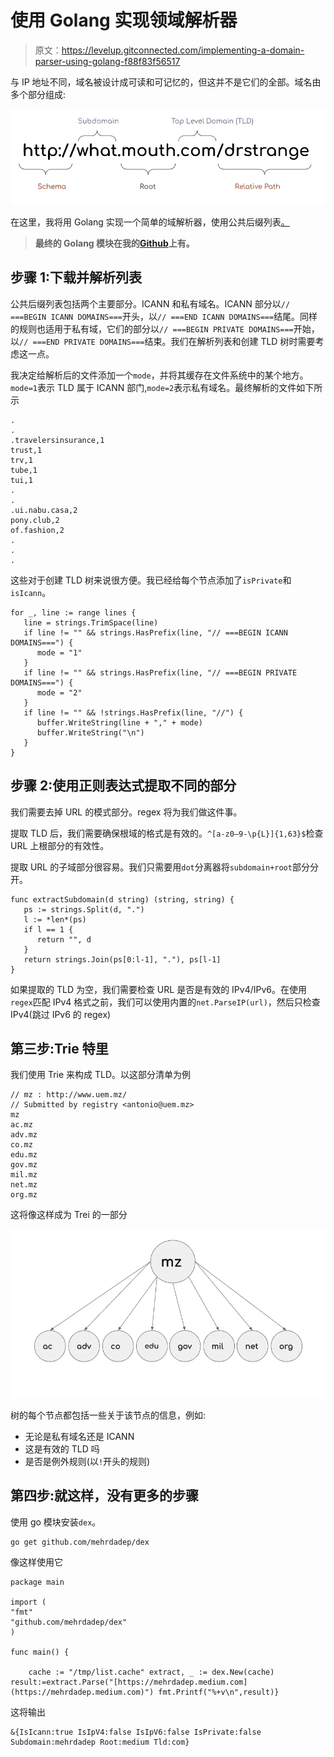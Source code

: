 # 使用 Golang 实现领域解析器

> 原文：<https://levelup.gitconnected.com/implementing-a-domain-parser-using-golang-f88f83f56517>

与 IP 地址不同，域名被设计成可读和可记忆的，但这并不是它们的全部。域名由多个部分组成:

![](img/7b2849828bced22c0fca84648556ca5b.png)

在这里，我将用 Golang 实现一个简单的域解析器，使用公共后缀列表[。](https://publicsuffix.org/list/public_suffix_list.dat)

> **最终的 Golang 模块在我的**[**Github**](https://github.com/mehrdadep/dex)**上有。**

## 步骤 1:下载并解析列表

公共后缀列表包括两个主要部分。ICANN 和私有域名。ICANN 部分以`// ===BEGIN ICANN DOMAINS===`开头，以`// ===END ICANN DOMAINS===`结尾。同样的规则也适用于私有域，它们的部分以`// ===BEGIN PRIVATE DOMAINS===`开始，以`// ===END PRIVATE DOMAINS===`结束。我们在解析列表和创建 TLD 树时需要考虑这一点。

我决定给解析后的文件添加一个`mode`，并将其缓存在文件系统中的某个地方。`mode=1`表示 TLD 属于 ICANN 部门,`mode=2`表示私有域名。最终解析的文件如下所示

```
.
.
.travelersinsurance,1
trust,1
trv,1
tube,1
tui,1
.
.
.ui.nabu.casa,2
pony.club,2
of.fashion,2
.
.
.
```

这些对于创建 TLD 树来说很方便。我已经给每个节点添加了`isPrivate`和`isIcann`。

```
for _, line := range lines {
   line = strings.TrimSpace(line)
   if line != "" && strings.HasPrefix(line, "// ===BEGIN ICANN DOMAINS===") {
      mode = "1"
   }
   if line != "" && strings.HasPrefix(line, "// ===BEGIN PRIVATE DOMAINS===") {
      mode = "2"
   }
   if line != "" && !strings.HasPrefix(line, "//") {
      buffer.WriteString(line + "," + mode)
      buffer.WriteString("\n")
   }
}
```

## 步骤 2:使用正则表达式提取不同的部分

我们需要去掉 URL 的模式部分。regex 将为我们做这件事。

提取 TLD 后，我们需要确保根域的格式是有效的。`^[a-z0–9-\p{L}]{1,63}$`检查 URL 上根部分的有效性。

提取 URL 的子域部分很容易。我们只需要用`dot`分离器将`subdomain+root`部分分开。

```
func extractSubdomain(d string) (string, string) {
   ps := strings.Split(d, ".")
   l := *len*(ps)
   if l == 1 {
      return "", d
   }
   return strings.Join(ps[0:l-1], "."), ps[l-1]
}
```

如果提取的 TLD 为空，我们需要检查 URL 是否是有效的 IPv4/IPv6。在使用`regex`匹配 IPv4 格式之前，我们可以使用内置的`net.ParseIP(url)`，然后只检查 IPv4(跳过 IPv6 的 regex)

## 第三步:Trie 特里

我们使用 Trie 来构成 TLD。以这部分清单为例

```
// mz : http://www.uem.mz/
// Submitted by registry <antonio@uem.mz>
mz
ac.mz
adv.mz
co.mz
edu.mz
gov.mz
mil.mz
net.mz
org.mz
```

这将像这样成为 Trei 的一部分

![](img/73a3feb4cb7ea2d1317983b74b41bc2b.png)

树的每个节点都包括一些关于该节点的信息，例如:

*   无论是私有域名还是 ICANN
*   这是有效的 TLD 吗
*   是否是例外规则(以`!`开头的规则)

## 第四步:就这样，没有更多的步骤

使用 go 模块安装`dex`。

```
go get github.com/mehrdadep/dex
```

像这样使用它

```
package main

import (
"fmt"
"github.com/mehrdadep/dex"
)

func main() {

    cache := "/tmp/list.cache" extract, _ := dex.New(cache) result:=extract.Parse("[https://mehrdadep.medium.com](https://mehrdadep.medium.com)") fmt.Printf("%+v\n",result)}
```

这将输出

```
&{IsIcann:true IsIpV4:false IsIpV6:false IsPrivate:false Subdomain:mehrdadep Root:medium Tld:com}
```